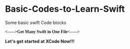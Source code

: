 # Basic-Codes-to-Learn-Swift



<h>Some basic swift Code blocks </h>

<p style="font-family:larger;"><strong><----->Get Many Swift in One File<-----></strong></p>


<strong>Let's get started at XCode Now!!!</striong>
